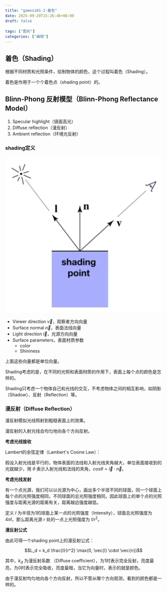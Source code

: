 ```yaml
---
title: "games101-2-着色"
date: 2025-09-20T15:26:46+08:00
draft: false

tags: ["图形"]
categories: ["编程"]
---
```


## 着色（Shading）

根据不同材质和光照条件，绘制物体的颜色，这个过程叫着色（Shading）。

着色是作用于一个个着色点（shading point）的。

## Blinn-Phong 反射模型（Blinn-Phong Reflectance Model）

1. Specular highlight（镜面高光）
2. Diffuse reflection（漫反射）
3. Ambient reflection（环境光反射）

### shading定义

![shading-defs](/img/games101-notes/shading-defs.png)

- Viewer direction $\vec{v}$，观察者方向向量
- Surface normal $\vec{n}$，表面法线向量
- Light direction $\vec{l}$，光源方向向量
- Surface parameters，表面材质参数
  - color
  - Shininess

上面这些向量都是单位向量。

Shading考虑的是，在不同的光照和表面材质的作用下，表面上每个点的颜色是怎样的。

Shading只考虑一个物体自己和光线的交互，不考虑物体之间的相互影响，如阴影（Shadow）、反射（Reflection）等。

### 漫反射（Diffuse Reflection）

漫反射模拟光线照射到粗糙表面上的效果。

漫反射的入射光线会均匀地向各个方向反射。

**考虑光线接收**

Lambert的余弦定律（Lambert's Cosine Law）：

假设入射光线是平行的，物体表面的法线和入射光线夹角越大，单位表面接收到的光就越少，用 $\theta$ 表示入射光线和法线的夹角，$cos\theta=\vec{l} \cdot \vec{n}$。

**考虑光线发射**

有一个点光源，我们可以以光源为中心，画出多个半径不同的球面，同一个球面上每个点的光照强度相同，不同球面的总光照强度相同，因此球面上的单个点的光照强度与距离光源的距离有关，距离越远强度越低。

定义 $I$ 为半径为1的球面上某一点的光照强度（Intensity），球面总光照强度为 $4\pi I$，那么距离光源 $r$ 处的一点上光照强度为 $I/r^2$。

**漫反射公式**

由此可得一个shading point上的漫反射公式：

$$L_d = k_d \frac{I}{r^2} \max(0, \vec{l} \cdot \vec{n})$$

其中，$k_d$ 为漫反射系数
（Diffuse coefficient），为1时表示完全反射，亮度最亮，为0时表示完全吸收，亮度最暗，当它为向量时，表示的就是颜色。

由于漫反射均匀地向各个方向反射，所以不管从哪个方向观测，看到的颜色都是一样的。